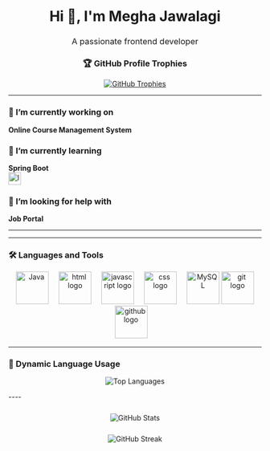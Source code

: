 <h1 align="center">
  Hi 👋, I'm Megha Jawalagi
</h1>

<h3 align="center" style="font-weight: normal;">
  A passionate frontend developer

</h3>
<h3 align="center">🏆 GitHub Profile Trophies</h3>

<p align="center">
  <a href="https://github.com/ryo-ma/github-profile-trophy" target="_blank" rel="noopener">
    <img src="https://github-profile-trophy.vercel.app/?username=Megha-Jawalagi&theme=chalk&no-frame=true&margin-w=15&margin-h=15&row=2&column=3" alt="GitHub Trophies" />
  </a>
</p>




---

### 🔭 I’m currently working on  
**Online Course Management System**  

### 🌱 I’m currently learning  
**Spring Boot**  
<img src="https://media.giphy.com/media/3oEjI6SIIHBdRxXI40/giphy.gif" width="25" alt="learning" style="vertical-align: middle;" />

### 🤝 I’m looking for help with  
**Job Portal**  

---


---

### 🛠️ Languages and Tools

<div align="center">
  <!-- Java -->
   <img src="https://techstack-generator.vercel.app/java-icon.svg" width="65" height="65" alt="Java" />
  <img width="12" />
  <!-- HTML -->
 
  <img src="https://cdn.jsdelivr.net/gh/devicons/devicon/icons/html5/html5-original.svg" width="65" height="65" alt="html logo" />
  <img width="12" />
  <!-- JavaScript -->
 
  <img src="https://techstack-generator.vercel.app/js-icon.svg" width="65" height="65" alt="javascript logo" />
  <img width="12" />
   
  <!-- CSS -->
  <img src="https://cdn.jsdelivr.net/gh/devicons/devicon/icons/css3/css3-original.svg" width="65" height="65" alt="css logo" />
  <img width="12" />
   
<!-- MySQL -->
  <img src="https://techstack-generator.vercel.app/mysql-icon.svg" width="65" height="65" alt="MySQL" />
  
 
  <img src="https://cdn.jsdelivr.net/gh/devicons/devicon/icons/git/git-original.svg" width="65" height="65" alt="git logo" />

 <img src="https://techstack-generator.vercel.app/github-icon.svg" width="65" height="65" alt="github logo"  />
  <img width="12" />
  </div>

---
### 🔄 Dynamic Language Usage

<p align="center">
  <img src="https://github-readme-stats.vercel.app/api/top-langs/?username=Megha-Jawalagi&layout=compact&custom_title=Top%20Languages&theme=dark&title_color=ff69b4&text_color=ffc0cb&bg_color=0d1117&border_color=ff69b4" alt="Top Languages" />
</p>
----
<!-- <p align="center">
  <img src="https://github-readme-stats.vercel.app/api/top-langs?username=megha-jawalagi&show_icons=true&locale=en&layout=compact" alt="Top Languages" />
</p> -->

<p align="center" style="margin-top: 25px;">
  <img src="https://github-readme-stats.vercel.app/api?username=megha-jawalagi&show_icons=true&locale=en&theme=radical" alt="GitHub Stats" />
</p>
<p align="center" style="margin-top: 25px;">
  <img src="https://github-readme-streak-stats.herokuapp.com/?user=megha-jawalagi&theme=radical" alt="GitHub Streak" />
</p>
